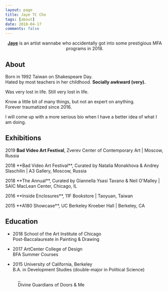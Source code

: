 ```yaml
---
layout: page
title: Jaye TC Cho
tags: [about]
date: 2018-04-17
comments: false
---
```

    
<center><a href="https://www.instagram.com/jjjcho/"><b>Jaye</b></a> is an artist wannabe who accidentally got into some prestigious MFA programs in 2018.  </center>

## About  
Born in 1992 Taiwan on Shakespeare Day. <br>
Hated by most teachers in her childhood. **Socially awkward (very).**
<p></p>
Was very lost in life.
Still very lost in life.
<p></p>
Know a little bit of many things, but not an expert on anything. <br>
Forever traumatized since 2016.
<p></p>
I will come up with a more serious bio when I have a better idea of what I am doing. 


## Exhibitions
2019  **Bad Video Art Festival**, Zverev Center of Contemporary Art | Moscow, Russia <br>
<p></p>
2018  **Bad Video Art Festival**, Curated by Natalia Monakhova & Andrey Slaschilin | A3 Gallery, Moscow, Russia <br>
<p></p>
2018  **The Annual**, Curated by Giannella Ysasi Tavano & Neil O'Malley | SAIC MacLean Center, Chicago, IL <br>
<p></p>
2016  **Inside Enclosures**, 11F Bookstore | Taoyuan, Taiwan <br>
<p></p>
2015  **A180 Showcase**, UC Berkeley Kroeber Hall | Berkeley, CA <br>    
<p></p>

## Education 
* 2018  School of the Art Institute of Chicago <br>
    Post-Baccalaureate in Painting & Drawing
    <p></p>
* 2017  ArtCenter College of Design <br>
    BFA Summer Courses 
    <p></p>
* 2015  University of California, Berkeley <br>
    B.A. in Development Studies (double-major in Political Science) 
    <p></p>


    
<figure class="half">
  <a href="https://drive.google.com/uc?id=1-5kPg7xyXR4H5OsY4fyeqZakatcYO90L" class="image-popup">
    <img src="https://drive.google.com/uc?id=1-5kPg7xyXR4H5OsY4fyeqZakatcYO90L" alt="">
  </a>
  <a href="https://drive.google.com/uc?id=1aIxrh_2SYjI5YdwW1wmRed2RhbPupt9A" class="image-popup">
    <img src="https://drive.google.com/uc?id=1aIxrh_2SYjI5YdwW1wmRed2RhbPupt9A" alt="">
  </a>
  <figcaption> Divine Guardians of Doors & Me </figcaption>
</figure>
